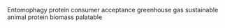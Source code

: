 Entomophagy
protein
consumer acceptance
greenhouse gas
sustainable animal protein
biomass
palatable
